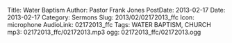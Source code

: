 Title: Water Baptism
Author: Pastor Frank Jones
PostDate: 2013-02-17
Date: 2013-02-17
Category: Sermons
Slug: 2013/02/02172013_ffc
Icon: microphone
AudioLink: 02172013_ffc
Tags: WATER BAPTISM, CHURCH
mp3: 02172013_ffc/02172013.mp3
ogg: 02172013_ffc/02172013.ogg
